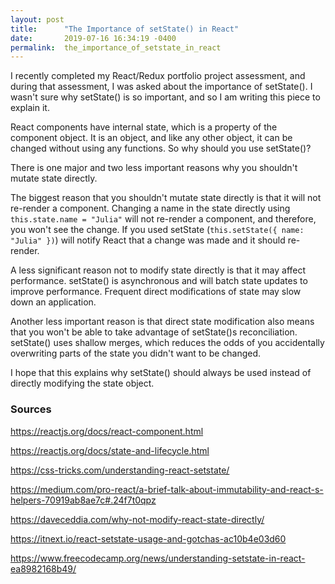 ```yaml
---
layout: post
title:      "The Importance of setState() in React"
date:       2019-07-16 16:34:19 -0400
permalink:  the_importance_of_setstate_in_react
---
```



I recently completed my React/Redux portfolio project assessment, and during that assessment, I was asked about the importance of setState(). I wasn't sure why setState() is so important, and so I am writing this piece to explain it.

React components have internal state, which is a property of the component object. It is an object, and like any other object, it can be changed without using any functions. So why should you use setState()?

There is one major and two less important reasons why you shouldn't mutate state directly.

The biggest reason that you shouldn't mutate state directly is that it will not re-render a component. Changing a name in the state directly using `this.state.name = "Julia"` will not re-render a component, and therefore, you won't see the change. If you used setState (`this.setState({ name: "Julia" })`) will notify React that a change was made and it should re-render.

A less significant reason not to modify state directly is that it may affect performance. setState() is asynchronous and will batch state updates to improve performance. Frequent direct modifications of state may slow down an application.

Another less important reason is that direct state modification also means that you won't be able to take advantage of setState()s reconciliation. setState() uses shallow merges, which reduces the odds of you accidentally overwriting parts of the state you didn't want to be changed.

I hope that this explains why setState() should always be used instead of directly modifying the state object.




### Sources
https://reactjs.org/docs/react-component.html

https://reactjs.org/docs/state-and-lifecycle.html

https://css-tricks.com/understanding-react-setstate/

https://medium.com/pro-react/a-brief-talk-about-immutability-and-react-s-helpers-70919ab8ae7c#.24f7t0qpz

https://daveceddia.com/why-not-modify-react-state-directly/

https://itnext.io/react-setstate-usage-and-gotchas-ac10b4e03d60

https://www.freecodecamp.org/news/understanding-setstate-in-react-ea8982168b49/


